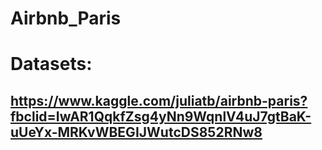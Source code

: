 # Airbnb_Paris

# Datasets:
## https://www.kaggle.com/juliatb/airbnb-paris?fbclid=IwAR1QqkfZsg4yNn9WqnlV4uJ7gtBaK-uUeYx-MRKvWBEGIJWutcDS852RNw8
